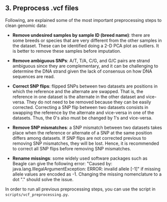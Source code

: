 ## 3. Preprocess .vcf files

Following, are explained some of the most important preprocessing steps to clean genomic data:

* **Remove undesired samples by sample ID (breed name)**: there are some breeds or species that are very different from the other samples in the dataset. These can be identified doing a 2-D PCA plot as outliers. It is better to remove these samples before imputation.

* **Remove ambiguous SNPs**: A/T, T/A, C/G, and G/C pairs are strand ambiguous since they are complementary, and it can be challenging to determine the DNA strand given the lack of consensus on how DNA sequences are read.

* **Correct SNP flips**: flipped SNPs between two datasets are positions in which the reference and the alternate are swapped. That is, the reference in one dataset is the alternate in the other dataset and vice-versa. They do not need to be removed because they can be easily corrected. Correcting a SNP flip between two datasets consists in swapping the reference by the alternate and vice-versa in one of the datasets. Thus, the 0's also must be changed by 1's and vice-versa. 

* **Remove SNP mismatches**: a SNP mismatch between two datasets takes place when the reference or alternate of a SNP at the same position differs among datasets. If SNP flips are not corrected previous to removing SNP mismatches, they will be lost. Hence, it is recommended to correct all SNP flips before removing SNP mismatches.

* **Rename missings**: some widely used software packages such as Beagle can give the following error: "Caused by: java.lang.IllegalArgumentException: ERROR: invalid allele [-1]" if missing allele values are encoded as -1. Changing the missing nomenclature to a dot "." should solve the issue.

In order to run all previous preprocessing steps, you can use the script in `scripts/vcf_preprocessing.py`.

